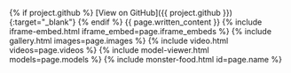 {% if project.github %}
  [View on GitHub]({{ project.github }}){:target="_blank"}
{% endif %}
{{ page.written_content }}
{% include iframe-embed.html iframe_embed=page.iframe_embeds %}
{% include gallery.html images=page.images %}
{% include video.html videos=page.videos %}
{% include model-viewer.html models=page.models %}
{% include monster-food.html id=page.name %}